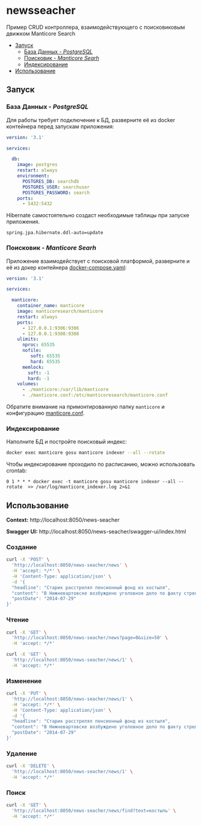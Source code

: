 # newsseacher

Пример CRUD контроллера, взаимодействующего с поисковиковым движком Manticore Search

* [Запуск](#Header1)
  * [База Данных - *PostgreSQL*](#Header1.1)
  * [Поисковик - *Manticore Searh*](#Header1.2)
  * [Индексирование](#Header1.3)
* [Использование](#Header2)

## <a name="Header1"></a>Запуск

### <a name="Header1.1"></a>База Данных - *PostgreSQL*

Для работы требует подключение к БД, разверните её из docker контейнера перед запускам приложения:

```yaml
version: '3.1'

services:

  db:
    image: postgres
    restart: always
    environment:
      POSTGRES_DB: searchdb
      POSTGRES_USER: searchuser
      POSTGRES_PASSWORD: search
    ports:
      - 5432:5432
```

Hibernate самостоятельно создаст необходимые таблицы при запуске приложения.

```properties
spring.jpa.hibernate.ddl-auto=update
```

### <a name="Header1.2"></a>Поисковик - *Manticore Searh*

Приложение взаимодействует с поисковой платформой, разверните и её из докер контейнера [docker-compose.yaml](https://gist.github.com/Tkachenko-Ivan/9c8f8b5f98c80f902905b618878486ad#file-docker-compose-yaml):

```yaml
version: '3.1'

services:

  manticore:
    container_name: manticore
    image: manticoresearch/manticore
    restart: always
    ports:
      - 127.0.0.1:9306:9306
      - 127.0.0.1:9308:9308
    ulimits:
      nproc: 65535
      nofile:
         soft: 65535
         hard: 65535
      memlock:
        soft: -1
        hard: -1  
    volumes:
      - ./manticore:/var/lib/manticore
      - ./manticore.conf:/etc/manticoresearch/manticore.conf
```

Обратите внимание на примонтированную папку `manticore` и конфигурацию [manticore.conf](https://gist.github.com/Tkachenko-Ivan/9c8f8b5f98c80f902905b618878486ad#file-manticore-realtime-conf).

### <a name="Header1.3"></a>Индексирование

Наполните БД и постройте поисковый индекс:

```bash
docker exec manticore gosu manticore indexer --all --rotate
```

Чтобы индексирование проходило по расписанию, можно использовать crontab:

```
0 1 * * * docker exec -t manticore gosu manticore indexer --all --rotate  >> /var/log/manticore_indexer.log 2>&1
```

## <a name="Header2"></a>Использование

**Context:** http://localhost:8050/news-seacher

**Swagger UI:** http://localhost:8050/news-seacher/swagger-ui/index.html

### Создание

```bash
curl -X 'POST' \
  'http://localhost:8050/news-seacher/news' \
  -H 'accept: */*' \
  -H 'Content-Type: application/json' \
  -d '{
  "headline": "Старик расстрелял пенсионный фонд из костыля",
  "content": "В Нижневартовске возбуждено уголовное дело по факту стрельбы пенсионера из костыля. В начале апреля 61-летний мужчина отправился в пенсионный фонд, чтобы оформить документ на оказание социальной помощи. На входе в здание он попытался костылем сбить наледь.",
  "postDate": "2014-07-29"
}'
```

### Чтение 

```bash
curl -X 'GET' \
  'http://localhost:8050/news-seacher/news?page=0&size=50' \
  -H 'accept: */*'
```

```bash
curl -X 'GET' \
  'http://localhost:8050/news-seacher/news/1' \
  -H 'accept: */*'
```

### Изменение

```bash
curl -X 'PUT' \
  'http://localhost:8050/news-seacher/news/1' \
  -H 'accept: */*' \
  -H 'Content-Type: application/json' \
  -d '{
  "headline": "Старик расстрелял пенсионный фонд из костыля",
  "content": "В Нижневартовске возбуждено уголовное дело по факту стрельбы пенсионера из костыля. В начале апреля 61-летний мужчина отправился в пенсионный фонд, чтобы оформить документ на оказание социальной помощи. На входе в здание он попытался костылем сбить наледь. После нескольких ударов предмет внезапно выстрелил 13 раз.",
  "postDate": "2014-07-29"
}'
```

### Удаление

```bash
curl -X 'DELETE' \
  'http://localhost:8050/news-seacher/news/1' \
  -H 'accept: */*'
```

### Поиск

```bash
curl -X 'GET' \
  'http://localhost:8050/news-seacher/news/find?text=костыль' \
  -H 'accept: */*'
```
